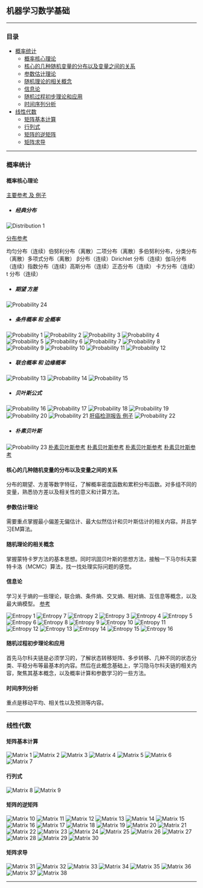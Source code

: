 ## 机器学习数学基础
------
### 目录
* [概率统计](#概率统计)
    * [概率核心理论](#概率核心理论)
    * [核心的几种随机变量的分布以及变量之间的关系](#核心的几种随机变量的分布以及变量之间的关系)
    * [参数估计理论](#参数估计理论)
    * [随机理论的相关概念](#随机理论的相关概念)
    * [信息论](#信息论)
    * [随机过程初步理论和应用](#随机过程初步理论和应用)
    * [时间序列分析](#时间序列分析)
* [线性代数](#线性代数)
    * [矩阵基本计算](#矩阵基本计算)
    * [行列式](#行列式)
    * [矩阵的逆矩阵](#矩阵的逆矩阵)
    * [矩阵求导](#矩阵求导)


-------

### 概率统计

#### 概率核心理论
[主要参考 及 例子](https://www.shangyang.me/2019/03/21/math-probability-04-conditional-probability/)


* ##### 经典分布
![Distribution 1](img/distribution_1.png)

[分布参考](https://blog.csdn.net/qq_28168421/article/details/103998235)

均匀分布（连续）伯努利分布（离散）二项分布（离散）多伯努利分布，分类分布（离散）多项式分布（离散）
β分布（连续）Dirichlet 分布（连续）伽马分布（连续）指数分布（连续）高斯分布（连续）正态分布（连续）
卡方分布（连续）t 分布（连续）



* ##### 期望 方差
![Probability 24](img/Probability_24.png)

* ##### 条件概率 和 全概率
![Probability 1](img/Probability_1.png)
![Probability 2](img/Probability_2.png)
![Probability 3](img/Probability_3.png)
![Probability 4](img/Probability_4.png)
![Probability 5](img/Probability_5.png)
![Probability 6](img/Probability_6.png)
![Probability 7](img/Probability_7.png)
![Probability 8](img/Probability_8.png)
![Probability 9](img/Probability_9.png)
![Probability 10](img/Probability_10.png)
![Probability 11](img/Probability_11.png)
![Probability 12](img/Probability_12.png)

* ##### 联合概率 和 边缘概率
![Probability 13](img/Probability_13.png)
![Probability 14](img/Probability_14.png)
![Probability 15](img/Probability_15.png)

* ##### 贝叶斯公式
![Probability 16](img/Probability_16.png)
![Probability 17](img/Probability_17.png)
![Probability 18](img/Probability_18.png)
![Probability 19](img/Probability_19.png)
![Probability 20](img/Probability_20.png)
![Probability 21](img/Probability_21.png)
[肝癌检测报告 例子](https://www.shangyang.me/2019/03/21/math-probability-04-conditional-probability/)
![Probability 22](img/Probability_22.png)

* ##### 朴素贝叶斯
![Probability 23](img/Probability_23.png)
[朴素贝叶斯参考](https://www.cnblogs.com/pinard/p/6069267.html)
[朴素贝叶斯参考](https://www.pkudodo.com/2018/11/21/1-3/)
[朴素贝叶斯参考](https://www.bioinfo-scrounger.com/archives/737/)
[朴素贝叶斯参考](https://blog.csdn.net/fisherming/article/details/79509025)




#### 核心的几种随机变量的分布以及变量之间的关系
分布的期望、方差等数字特征，了解概率密度函数和累积分布函数。对多组不同的变量，熟悉协方差以及相关性的意义和计算方法。


#### 参数估计理论
需要重点掌握最小偏差无偏估计、最大似然估计和贝叶斯估计的相关内容。并且学习EM算法。

#### 随机理论的相关概念
掌握蒙特卡罗方法的基本思想。同时巩固贝叶斯的思想方法，接触一下马尔科夫蒙特卡洛（MCMC）算法，找一找处理实际问题的感觉。

#### 信息论
学习关于熵的一些理论，联合熵、条件熵、交叉熵、相对熵、互信息等概念，以及最大熵模型。
[参考](https://www.cnblogs.com/qizhou/p/12178082.html)

![Entropy 1](img/Entropy_1.png)
![Entropy 7](img/Entropy_7.png)
![Entropy 2](img/Entropy_2.png)
![Entropy 3](img/Entropy_3.png)
![Entropy 4](img/Entropy_4.png)
![Entropy 5](img/Entropy_5.png)
![Entropy 6](img/Entropy_6.png)
![Entropy 8](img/Entropy_8.png)
![Entropy 9](img/Entropy_9.png)
![Entropy 10](img/Entropy_10.png)
![Entropy 11](img/Entropy_11.png)
![Entropy 12](img/Entropy_12.png)
![Entropy 13](img/Entropy_13.png)
![Entropy 14](img/Entropy_14.png)
![Entropy 15](img/Entropy_15.png)
![Entropy 16](img/Entropy_16.png)







#### 随机过程初步理论和应用
首先马尔科夫链是必须学习的，了解状态转移矩阵、多步转移、几种不同的状态分类、平稳分布等最基本的内容。然后在此概念基础上，学习隐马尔科夫链的相关内容，聚焦其基本概念，以及概率计算和参数学习的一些方法。

#### 时间序列分析
重点是移动平均、相关性以及预测等内容。




-----------


### 线性代数

#### 矩阵基本计算
![Matrix 1](img/matrix_1.png)
![Matrix 2](img/matrix_2.png)
![Matrix 3](img/matrix_3.png)
![Matrix 4](img/matrix_4.png)
![Matrix 5](img/matrix_5.png)
![Matrix 6](img/matrix_6.png)
![Matrix 7](img/matrix_7.png)

#### 行列式
![Matrix 8](img/matrix_8.png)
![Matrix 9](img/matrix_9.png)

#### 矩阵的逆矩阵
![Matrix 10](img/matrix_10.png)
![Matrix 11](img/matrix_11.png)
![Matrix 12](img/matrix_12.png)
![Matrix 13](img/matrix_13.png)
![Matrix 14](img/matrix_14.png)
![Matrix 15](img/matrix_15.png)
![Matrix 16](img/matrix_16.png)
![Matrix 17](img/matrix_17.png)
![Matrix 18](img/matrix_18.png)
![Matrix 19](img/matrix_19.png)
![Matrix 20](img/matrix_20.png)
![Matrix 21](img/matrix_21.png)
![Matrix 22](img/matrix_22.png)
![Matrix 23](img/matrix_23.png)
![Matrix 24](img/matrix_24.png)
![Matrix 25](img/matrix_25.png)
![Matrix 26](img/matrix_26.png)
![Matrix 27](img/matrix_27.png)
![Matrix 28](img/matrix_28.png)
![Matrix 29](img/matrix_29.png)
![Matrix 30](img/matrix_30.png)

#### 矩阵求导
![Matrix 31](img/matrix_31.png)
![Matrix 32](img/matrix_32.png)
![Matrix 33](img/matrix_33.png)
![Matrix 34](img/matrix_34.png)
![Matrix 35](img/matrix_35.png)
![Matrix 36](img/matrix_36.png)
![Matrix 37](img/matrix_37.png)
![Matrix 38](img/matrix_38.png)

--------






